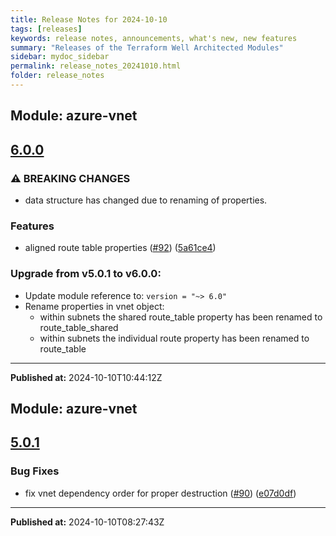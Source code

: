 ```yaml
---
title: Release Notes for 2024-10-10
tags: [releases]
keywords: release notes, announcements, what's new, new features
summary: "Releases of the Terraform Well Architected Modules"
sidebar: mydoc_sidebar
permalink: release_notes_20241010.html
folder: release_notes
---
```


## Module: azure-vnet
## [6.0.0](https://github.com/CloudNationHQ/terraform-azure-vnet/releases/tag/v6.0.0)


### ⚠ BREAKING CHANGES

* data structure has changed due to renaming of properties.

### Features

* aligned route table properties ([#92](https://github.com/CloudNationHQ/terraform-azure-vnet/issues/92)) ([5a61ce4](https://github.com/CloudNationHQ/terraform-azure-vnet/commit/5a61ce4b244b32dfc06474a192be38a36f487d3b))

### Upgrade from v5.0.1 to v6.0.0:

- Update module reference to: `version = "~> 6.0"`
- Rename properties in vnet object:
  - within subnets the shared route_table property has been renamed to route_table_shared
  - within subnets the individual route property has been renamed to route_table

---

**Published at:** 2024-10-10T10:44:12Z

## Module: azure-vnet
## [5.0.1](https://github.com/CloudNationHQ/terraform-azure-vnet/releases/tag/v5.0.1)


### Bug Fixes

* fix vnet dependency order for proper destruction ([#90](https://github.com/CloudNationHQ/terraform-azure-vnet/issues/90)) ([e07d0df](https://github.com/CloudNationHQ/terraform-azure-vnet/commit/e07d0df24e573ec6971bc5d1aeefa54c1973aab6))

---

**Published at:** 2024-10-10T08:27:43Z

